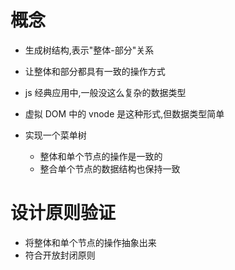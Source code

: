 # 概念
- 生成树结构,表示"整体-部分"关系
- 让整体和部分都具有一致的操作方式

- js 经典应用中,一般没这么复杂的数据类型
- 虚拟 DOM 中的 vnode 是这种形式,但数据类型简单
- 实现一个菜单树
    - 整体和单个节点的操作是一致的
    - 整合单个节点的数据结构也保持一致
    
# 设计原则验证
- 将整体和单个节点的操作抽象出来
- 符合开放封闭原则
